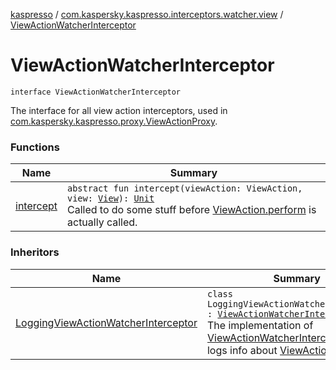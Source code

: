 [kaspresso](../../index.md) / [com.kaspersky.kaspresso.interceptors.watcher.view](../index.md) / [ViewActionWatcherInterceptor](./index.md)

# ViewActionWatcherInterceptor

`interface ViewActionWatcherInterceptor`

The interface for all view action interceptors, used in [com.kaspersky.kaspresso.proxy.ViewActionProxy](../../com.kaspersky.kaspresso.proxy/-view-action-proxy/index.md).

### Functions

| Name | Summary |
|---|---|
| [intercept](intercept.md) | `abstract fun intercept(viewAction: ViewAction, view: `[`View`](https://developer.android.com/reference/android/view/View.html)`): `[`Unit`](https://kotlinlang.org/api/latest/jvm/stdlib/kotlin/-unit/index.html)<br>Called to do some stuff before [ViewAction.perform](#) is actually called. |

### Inheritors

| Name | Summary |
|---|---|
| [LoggingViewActionWatcherInterceptor](../../com.kaspersky.kaspresso.interceptors.watcher.view.impl.logging/-logging-view-action-watcher-interceptor/index.md) | `class LoggingViewActionWatcherInterceptor : `[`ViewActionWatcherInterceptor`](./index.md)<br>The implementation of [ViewActionWatcherInterceptor](./index.md) that logs info about [ViewAction](#). |
